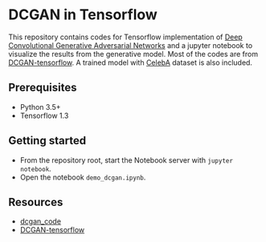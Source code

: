 # DCGAN in Tensorflow

This repository contains codes for Tensorflow implementation of [Deep Convolutional Generative Adversarial Networks](http://arxiv.org/abs/1511.06434) and a jupyter notebook to visualize the results from the generative model. Most of the codes are from [DCGAN-tensorflow](https://github.com/carpedm20/DCGAN-tensorflow). A trained model with [CelebA](http://mmlab.ie.cuhk.edu.hk/projects/CelebA.html) dataset is also included.


## Prerequisites

- Python 3.5+
- Tensorflow 1.3


## Getting started

- From the repository root, start the Notebook server with `jupyter notebook`.
- Open the notebook `demo_dcgan.ipynb`.


## Resources

- [dcgan_code](https://github.com/Newmu/dcgan_code)
- [DCGAN-tensorflow](https://github.com/carpedm20/DCGAN-tensorflow)

